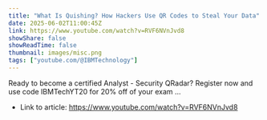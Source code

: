 ```yaml
---
title: "What Is Quishing? How Hackers Use QR Codes to Steal Your Data"
date: 2025-06-02T11:00:45Z
link: https://www.youtube.com/watch?v=RVF6NVnJvd8
showShare: false
showReadTime: false
thumbnail: images/misc.png
tags: ["youtube.com/@IBMTechnology"]
---
```

Ready to become a certified Analyst - Security QRadar? Register now and use code IBMTechYT20 for 20% off of your exam ...

- Link to article: https://www.youtube.com/watch?v=RVF6NVnJvd8